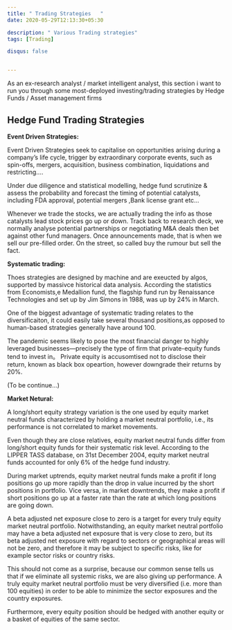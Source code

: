 ```yaml
---
title: " Trading Strategies   "
date: 2020-05-29T12:13:30+05:30

description: " Various Trading strategies"
tags: [Trading]

disqus: false 


---
```


As an ex-research analyst / market intelligent analyst, this section i want to run you through some most-deployed investing/trading strategies by Hedge Funds / Asset management firms 

## Hedge Fund Trading Strategies ## 

**Event Driven Strategies:** 

Event Driven Strategies seek to capitalise on opportunities arising during a company’s life cycle, trigger by extraordinary corporate events, such as spin-offs, mergers, acquisition, business combination, liquidations and restricting….

Under due diligence and statistical modelling, hedge fund scrutinize & assess the probability and forecast the timing of potential catalysts, including FDA approval, potential mergers ,Bank license grant etc…

Whenever we trade the stocks, we are actually trading the info as those catalysts lead stock prices go up or down. Track back to research deck, we normally analyse potential partnerships or negotiating M&A deals then bet against other fund managers. Once announcements made, that is when we sell our pre-filled order. On the street, so called buy the rumour but sell the fact.



**Systematic trading:**

Thoes strategies are designed by machine and are exeucted by algos, supported by massivce historical data analysis. According the statistics from Economists,e Medallion
fund, the flagship fund run by Renaissance
Technologies and set up by Jim Simons in
1988, was up by 24% in March. 

One of the biggest advantage of systematic trading relates to the diversificaiton, it could easily take several thousand positions,as opposed to human-based strategies generally have around 100.

The pandemic seems likely to pose the most financial danger to highly leveraged businesses—precisely the type of firm
that private-equity funds tend to invest in。 Private equity is accusomtised not to disclose their return, known as black box opeartion, however downgrade their returns by 20%. 

(To be continue...)

**Market Netural:**

A long/short equity strategy variation is the one used by equity market neutral funds characterized by holding a market neutral portfolio, i.e., its performance is not correlated to market
movements.

Even though they are close relatives, equity market neutral
funds differ from long/short equity funds for their systematic risk level. According to the LIPPER TASS database, on 31st December 2004, equity market neutral funds accounted for only 6% of the hedge fund industry.

During market uptrends, equity market neutral funds make a profit if long positions go up more rapidly than the drop in value incurred by the short positions in portfolio. Vice versa,
in market downtrends, they make a profit if short positions go up at a faster rate than the rate at which long positions are going down.

A beta adjusted net exposure close to zero is a target for every truly equity market neutral portfolio. Notwithstanding, an equity market neutral portfolio may have a beta adjusted net
exposure that is very close to zero, but its beta adjusted net exposure with regard to sectors or geographical areas will not be zero, and therefore it may be subject to specific risks,
like for example sector risks or country risks. 

This should not come as a surprise, because our common sense tells us that if we eliminate all systemic risks, we are also giving up performance. A truly equity market neutral portfolio must be very diversified (i.e. more than 100 equities) in order to be able to minimize the sector exposures and the country exposures.

Furthermore, every equity position should be hedged with another equity or a basket of equities of the same sector.